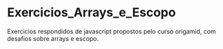 # Exercicios_Arrays_e_Escopo

Exercicios respondidos de javascript propostos pelo curso origamid, com desafios sobre arrays e escopo.
